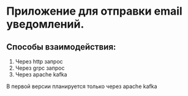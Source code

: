 # Приложение для отправки email уведомлений.

## Способы взаимодействия:
1. Через http запрос
2. Через grpc запрос
3. Через apache kafka

В первой версии планируется только через apache kafka

